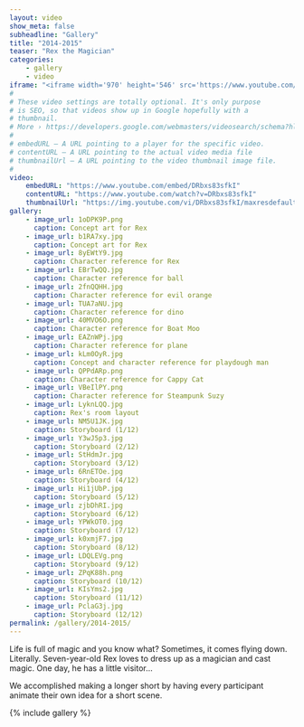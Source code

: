 ```yaml
---
layout: video
show_meta: false
subheadline: "Gallery"
title: "2014-2015"
teaser: "Rex the Magician"
categories:
    - gallery
    - video
iframe: "<iframe width='970' height='546' src='https://www.youtube.com/embed/DRbxs83sfkI' frameborder='0' allowfullscreen></iframe>"
#
# These video settings are totally optional. It's only purpose
# is SEO, so that videos show up in Google hopefully with a 
# thumbnail.
# More › https://developers.google.com/webmasters/videosearch/schema?hl=en&rd=1
#
# embedURL – A URL pointing to a player for the specific video.
# contentURL – A URL pointing to the actual video media file
# thumbnailUrl – A URL pointing to the video thumbnail image file.
#
video:
    embedURL: "https://www.youtube.com/embed/DRbxs83sfkI"
    contentURL: "https://www.youtube.com/watch?v=DRbxs83sfkI"
    thumbnailUrl: "https://img.youtube.com/vi/DRbxs83sfkI/maxresdefault.jpg"
gallery:
    - image_url: 1oDPK9P.png
      caption: Concept art for Rex
    - image_url: b1RA7xy.jpg
      caption: Concept art for Rex
    - image_url: 8yEWtY9.jpg
      caption: Character reference for Rex
    - image_url: EBrTwQQ.jpg
      caption: Character reference for ball
    - image_url: 2fnQQHH.jpg
      caption: Character reference for evil orange
    - image_url: TUA7aNU.jpg
      caption: Character reference for dino
    - image_url: 40MVO6O.png
      caption: Character reference for Boat Moo
    - image_url: EAZnWPj.jpg
      caption: Character reference for plane
    - image_url: kLm0OyR.jpg
      caption: Concept and character reference for playdough man
    - image_url: QPPdARp.png
      caption: Character reference for Cappy Cat
    - image_url: VBeIlPY.png
      caption: Character reference for Steampunk Suzy
    - image_url: LyknLQQ.jpg
      caption: Rex's room layout
    - image_url: NM5U1JK.jpg
      caption: Storyboard (1/12)
    - image_url: Y3wJ5p3.jpg
      caption: Storyboard (2/12)
    - image_url: StHdmJr.jpg
      caption: Storyboard (3/12)
    - image_url: 6RnETOe.jpg
      caption: Storyboard (4/12)
    - image_url: Hi1jUbP.jpg
      caption: Storyboard (5/12)
    - image_url: zjbDhRI.jpg
      caption: Storyboard (6/12)
    - image_url: YPWkOT0.jpg
      caption: Storyboard (7/12)
    - image_url: k0xmjF7.jpg
      caption: Storyboard (8/12)
    - image_url: LDQLEVg.png
      caption: Storyboard (9/12)
    - image_url: ZPqK88h.png
      caption: Storyboard (10/12)
    - image_url: KIsYms2.jpg
      caption: Storyboard (11/12)
    - image_url: PclaG3j.jpg
      caption: Storyboard (12/12)
permalink: /gallery/2014-2015/
---
```

<!--more-->

Life is full of magic and you know what? Sometimes, it comes flying down. Literally. Seven-year-old Rex loves to dress up as a magician and cast magic. One day, he has a little visitor…

We accomplished making a longer short by having every participant animate their own idea for a short scene.

{% include gallery %}
